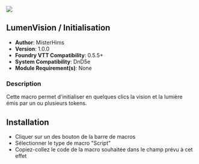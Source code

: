 ![](https://img.shields.io/badge/Foundry-v0.5.5-informational)
## LumenVision / Initialisation

* **Author**: MisterHims
* **Version**: 1.0.0
* **Foundry VTT Compatibility**: 0.5.5+
* **System Compatibility**: DnD5e
* **Module Requirement(s)**: None

### Description
Cette macro permet d'initialiser en quelques clics la vision et la lumière émis par un ou plusieurs tokens.

## Installation
* Cliquer sur un des bouton de la barre de macros
* Sélectionner le type de macro "Script"
* Copiez-collez le code de la macro souhaitée dans le champ prévu à cet effet
